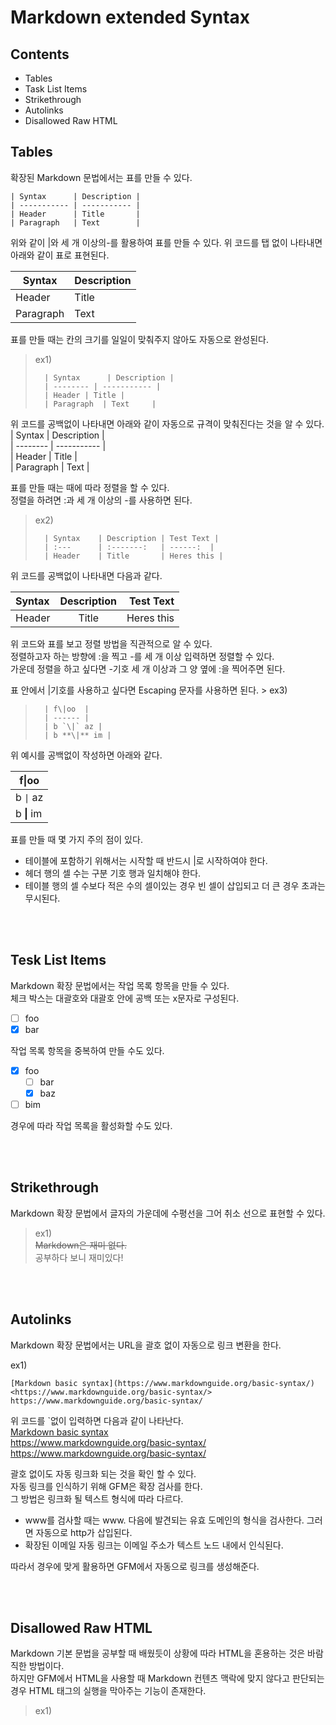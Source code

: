 # Markdown extended Syntax

## Contents
* Tables
* Task List Items
* Strikethrough
* Autolinks
* Disallowed Raw HTML  

## Tables
확장된 Markdown 문법에서는 표를 만들 수 있다.

    | Syntax      | Description |
    | ----------- | ----------- |
    | Header      | Title       |
    | Paragraph   | Text        |
위와 같이 |와 세 개 이상의-를 활용하여 표를 만들 수 있다. 위 코드를 탭 없이 나타내면 아래와 같이 표로 표현된다.  

| Syntax      | Description |
| ----------- | ----------- |
| Header      | Title       |
| Paragraph   | Text        |

표를 만들 때는 칸의 크기를 일일이 맞춰주지 않아도 자동으로 완성된다.

> ex1)  
> 
>       | Syntax      | Description |
>       | -------- | ----------- |
>       | Header | Title |
>       | Paragraph  | Text     |

위 코드를 공백없이 나타내면 아래와 같이 자동으로 규격이 맞춰진다는 것을 알 수 있다.  
 | Syntax      | Description |  
 | -------- | ----------- |  
 | Header | Title |  
 | Paragraph  | Text       |

표를 만들 때는 때에 따라 정렬을 할 수 있다.  
정렬을 하려면 :과 세 개 이상의 -를 사용하면 된다.   

> ex2)  
> 
>       | Syntax    | Description | Test Text |  
>       | :---      | :-------:   | ------:  |  
>       | Header    | Title       | Heres this |  



위 코드를 공백없이 나타내면 다음과 같다.

| Syntax    | Description | Test Text |
| :---      | :-------:   | ------:  |
| Header    | Title       | Heres this |


위 코드와 표를 보고 정렬 방법을 직관적으로 알 수 있다.  
정렬하고자 하는 방향에 :을 찍고 -를 세 개 이상 입력하면 정렬할 수 있다.  
가운데 정렬을 하고 싶다면 -기호 세 개 이상과 그 양 옆에 :을 찍어주면 된다.  

표 안에서 |기호를 사용하고 싶다면 Escaping 문자를 사용하면 된다.   > ex3)  
>       | f\|oo  |
>       | ------ |
>       | b `\|` az |
>       | b **\|** im |  

위 예시를 공백없이 작성하면 아래와 같다.  

| f\|oo  |
| ------ |
| b `\|` az |
| b **\|** im |


표를 만들 때 몇 가지 주의 점이 있다.  

* 테이블에 포함하기 위해서는 시작할 때 반드시 |로 시작하여야 한다.  
* 헤더 행의 셀 수는 구분 기호 행과 일치해야 한다. 
* 테이블 행의 셀 수보다 적은 수의 셀이있는 경우 빈 셀이 삽입되고 더 큰 경우 초과는 무시된다.  

<br><br>
## Tesk List Items  
Markdown  확장 문법에서는 작업 목록 항목을 만들 수 있다.  
체크 박스는 대괄호와 대괄호 안에 공백 또는 x문자로 구성된다.  

- [ ] foo  
- [x] bar  

작업 목록 항목을 중복하여 만들 수도 있다.  

- [x] foo  
    - [ ] bar
    - [x] baz  
- [ ] bim  

경우에 따라 작업 목록을 활성화할 수도 있다.  

<br><br>
## Strikethrough  
Markdown 확장 문법에서 글자의 가운데에 수평선을 그어 취소 선으로 표현할 수 있다.   
>ex1)  
>~~Markdown은 재미 없다.~~  
>공부하다 보니 재미있다!  


<br><br>
## Autolinks  
Markdown 확장 문법에서는 URL을 괄호 없이 자동으로 링크 변환을 한다.  

ex1)  
```
[Markdown basic syntax](https://www.markdownguide.org/basic-syntax/)  
<https://www.markdownguide.org/basic-syntax/>  
https://www.markdownguide.org/basic-syntax/
```

위 코드를 `없이 입력하면 다음과 같이 나타난다.  
[Markdown basic syntax](https://www.markdownguide.org/basic-syntax/)  
<https://www.markdownguide.org/basic-syntax/>  
https://www.markdownguide.org/basic-syntax/

괄호 없이도 자동 링크화 되는 것을 확인 할 수 있다.  
자동 링크를 인식하기 위해 GFM은 확장 검사를 한다.  
그 방법은 링크화 될 텍스트 형식에 따라 다르다.  

* www를 검사할 때는 www. 다음에 발견되는 유효 도메인의 형식을 검사한다. 그러면 자동으로 http가 삽입된다.  
* 확장된 이메일 자동 링크는 이메일 주소가 텍스트 노드 내에서 인식된다.  

따라서 경우에 맞게 활용하면 GFM에서 자동으로 링크를 생성해준다.  


<br><br>
## Disallowed Raw HTML  
Markdown 기본 문법을 공부할 때 배웠듯이 상황에 따라 HTML을 혼용하는 것은 바람직한 방법이다.  
하지만 GFM에서 HTML을 사용할 때 Markdown 컨텐츠 맥락에 맞지 않다고 판단되는 경우 HTML 태그의 실행을 막아주는 기능이 존재한다.  
> ex1)  
> <strong> <title> <style> <em>
> <blockquote>
>   <xmp> is disallowed.  <XMP> is also disallowed.
> </blockquote>  

위 예시와 같이 몇몇 태그는 텍스트 그대로 출력이 된다.  
이러한 태그는 정해져 있으니 알아 두 도록 하자.  

* <title>
* <textarea>
* <style>
* <xmp>
* <iframe>
* <noembed>
* <noframes>
* <script>
* <plaintext>

이 외의 모든 HTML태그는 혼용하여 사용할 수 있다.  
